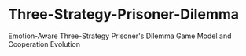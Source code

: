 # Three-Strategy-Prisoner-Dilemma
Emotion-Aware Three-Strategy Prisoner's Dilemma Game Model and Cooperation Evolution
